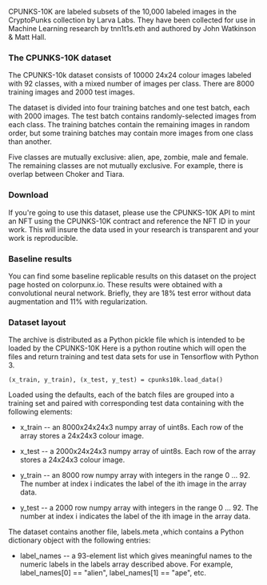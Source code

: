 CPUNKS-10K are labeled subsets of the 10,000 labeled images in the CryptoPunks collection by Larva Labs. They have been collected for use in Machine Learning research by tnn1t1s.eth and authored by John Watkinson & Matt Hall.

### The CPUNKS-10K dataset
The CPUNKS-10k dataset consists of 10000 24x24 colour images labeled with 92 classes, with a mixed number of images per class. There are 8000 training images and 2000 test images.

The dataset is divided into four training batches and one test batch, each with 2000 images. The test batch contains randomly-selected images from each class. The training batches contain the remaining images in random order, but some training batches may contain more images from one class than another.

Five classes are mutually exclusive: alien, ape, zombie, male and female. The remaining classes are not mutually exclusive. For example, there is overlap between Choker and Tiara.

### Download
If you're going to use this dataset, please use the CPUNKS-10K API to mint an NFT using the CPUNKS-10K contract and reference the NFT ID in your work. This will insure the data used in your research is transparent and your work is reproducible.

### Baseline results
You can find some baseline replicable results on this dataset on the project page hosted on colorpunx.io. These results were obtained with a convolutional neural network. Briefly, they are 18% test error without data augmentation and 11% with regularization.

### Dataset layout
The archive is distributed as a Python pickle file which is intended to be loaded by the CPUNKS-10K Here is a python routine which will open the files and return training and test data sets for use in Tensorflow with Python 3.

```(x_train, y_train), (x_test, y_test) = cpunks10k.load_data()```

Loaded using the defaults, each of the batch files are grouped into a training set and paired with corresponding test data containing with the following elements:

- x_train -- an 8000x24x24x3 numpy array of uint8s. Each row of the array stores a 24x24x3 colour image.

- x_test -- a 2000x24x24x3 numpy array of uint8s. Each row of the array stores a 24x24x3 colour image.

- y_train -- an 8000 row numpy array with integers in the range 0 … 92. The number at index i indicates the label of the ith image in the array data.

- y_test -- a 2000 row numpy array with integers in the range 0 … 92. The number at index i indicates the label of the ith image in the array data.

The dataset contains another file, labels.meta ,which contains a Python dictionary object with the following entries:

- label_names -- a 93-element list which gives meaningful names to the numeric labels in the labels array described above. For example, label_names[0] == "alien", label_names[1] == "ape", etc.

